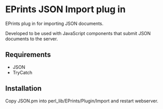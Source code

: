 # EPrints JSON Import plug in

EPrints plug in for importing JSON documents.

Developed to be used with JavaScript components that submit JSON documents to
the server.

## Requirements

* JSON
* TryCatch

## Installation

Copy JSON.pm into perl_lib/EPrints/Plugin/Import and restart webserver.


